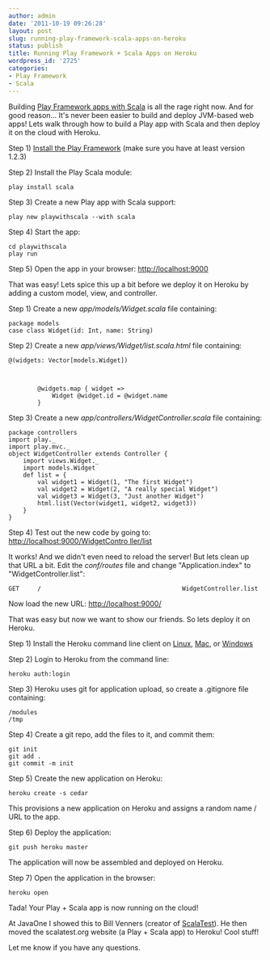 ```yaml
---
author: admin
date: '2011-10-19 09:26:28'
layout: post
slug: running-play-framework-scala-apps-on-heroku
status: publish
title: Running Play Framework + Scala Apps on Heroku
wordpress_id: '2725'
categories:
- Play Framework
- Scala
---
```


Building [Play Framework apps with Scala](http://scala.playframework.org/) is
all the rage right now. And for good reason... It's never been easier to build
and deploy JVM-based web apps! Lets walk through how to build a Play app with
Scala and then deploy it on the cloud with Heroku.

Step 1) [Install the Play Framework](http://www.playframework.org/download)
(make sure you have at least version 1.2.3)

Step 2) Install the Play Scala module:

    
    
    play install scala
    

  
Step 3) Create a new Play app with Scala support:

    
    
    play new playwithscala --with scala
    

  
Step 4) Start the app:

    
    
    cd playwithscala
    play run
    

  
Step 5) Open the app in your browser:
[http://localhost:9000](http://localhost:9000)

That was easy! Lets spice this up a bit before we deploy it on Heroku by
adding a custom model, view, and controller.

Step 1) Create a new _app/models/Widget.scala_ file containing:

    
    
    package models  
    case class Widget(id: Int, name: String)
    

  
Step 2) Create a new _app/views/Widget/list.scala.html_ file containing:

    
    
    @(widgets: Vector[models.Widget])  
    
    
        
            @widgets.map { widget => 
                Widget @widget.id = @widget.name
            }
        
    
    

  
Step 3) Create a new _app/controllers/WidgetController.scala_ file containing:

    
    
    package controllers  
    import play._
    import play.mvc._  
    object WidgetController extends Controller {  
        import views.Widget._
        import models.Widget  
        def list = {
            val widget1 = Widget(1, "The first Widget")
            val widget2 = Widget(2, "A really special Widget")
            val widget3 = Widget(3, "Just another Widget")
            html.list(Vector(widget1, widget2, widget3))
        }  
    }
    

  
Step 4) Test out the new code by going to: [http://localhost:9000/WidgetContro
ller/list](http://localhost:9000/WidgetController/list)

It works! And we didn't even need to reload the server! But lets clean up that
URL a bit. Edit the _conf/routes_ file and change "Application.index" to
"WidgetController.list":

    
    
    GET     /                                       WidgetController.list
    

  
Now load the new URL:
[http://localhost:9000/](http://localhost:9000/widgets/list)

That was easy but now we want to show our friends. So lets deploy it on
Heroku.

Step 1) Install the Heroku command line client on
[Linux](http://toolbelt.herokuapp.com/linux/readme),
[Mac](http://toolbelt.herokuapp.com/osx/download), or
[Windows](http://toolbelt.herokuapp.com/windows/download)

Step 2) Login to Heroku from the command line:

    
    
    heroku auth:login
    

  
Step 3) Heroku uses git for application upload, so create a .gitignore file
containing:

    
    
    /modules
    /tmp
    

  
Step 4) Create a git repo, add the files to it, and commit them:

    
    
    git init
    git add .
    git commit -m init
    

  
Step 5) Create the new application on Heroku:

    
    
    heroku create -s cedar
    

  
This provisions a new application on Heroku and assigns a random name / URL to
the app.

Step 6) Deploy the application:

    
    
    git push heroku master
    

  
The application will now be assembled and deployed on Heroku.

Step 7) Open the application in the browser:

    
    
    heroku open
    

  
Tada! Your Play + Scala app is now running on the cloud!

At JavaOne I showed this to Bill Venners (creator of
[ScalaTest](http://www.scalatest.org/)). He then moved the scalatest.org
website (a Play + Scala app) to Heroku! Cool stuff!

Let me know if you have any questions.

